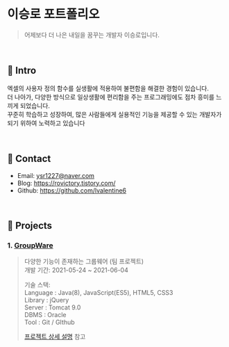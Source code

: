 # 이승로 포트폴리오
>어제보다 더 나은 내일을 꿈꾸는 개발자 이승로입니다.

</br>

## :pushpin: Intro
엑셀의 사용자 정의 함수를 실생활에 적용하여 불편함을 해결한 경험이 있습니다.    
더 나아가, 다양한 방식으로 일상생활에 편리함을 주는 프로그래밍에도 점차 흥미를 느끼게 되었습니다.   
꾸준히 학습하고 성장하여, 많은 사람들에게 실용적인 기능을 제공할 수 있는 개발자가 되기 위하여 노력하고 있습니다     

</br>

## :pushpin: Contact
- Email: ysr1227@naver.com
- Blog: https://rovictory.tistory.com/
- Github: https://github.com/lvalentine6

</br>

## :pushpin: Projects
### 1. [GroupWare](https://bit.ly/3k7dwT1)
>다양한 기능이 존재하는 그룹웨어 (팀 프로젝트)  
>개발 기간: 2021-05-24 ~ 2021-06-04  
>  
>기술 스택:  
>Language : Java(8), JavaScript(ES5), HTML5, CSS3     
>Library : jQuery      
>Server : Tomcat 9.0      
>DBMS : Oracle       
>Tool : Git / GIthub          
>  
>[프로젝트 상세 설명](https://bit.ly/2VmlPA6) 참고

